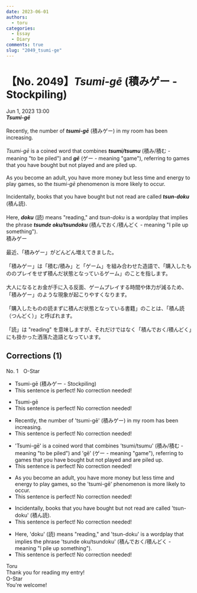 ```yaml
---
date: 2023-06-01
authors:
  - toru
categories:
  - Essay
  - Diary
comments: true
slug: "2049_tsumi-ge"
---
```


# 【No. 2049】<strong><em>Tsumi-gē</em></strong> (積みゲー - Stockpiling)
<div class="date">Jun 1, 2023 13:00</div>
<div id="post"><div id="body_show_ori">
<strong><em>Tsumi-gē</em></strong><br/><br/>Recently, the number of <strong><em>tsumi-gē</em></strong> (積みゲー) in my room has been increasing.<br/><br/><em>Tsumi-gē</em> is a coined word that combines <strong><em>tsumi/tsumu</em></strong> (積み/積む - meaning "to be piled") and <strong><em>gē</em></strong> (ゲー - meaning "game"), referring to games that you have bought but not played and are piled up.<br/><br/>As you become an adult, you have more money but less time and energy to play games, so the <em>tsumi-gē</em> phenomenon is more likely to occur.<br/><br/>Incidentally, books that you have bought but not read are called <strong><em>tsun-doku</em></strong> (積ん読).<br/><br/>Here, <strong><em>doku</em></strong> (読) means "reading," and <em>tsun-doku</em> is a wordplay that implies the phrase <strong><em>tsunde oku/tsundoku</em></strong> (積んでおく/積んどく - meaning "I pile up something").
</div></div>

<!-- more -->

<div id="post_ja"><div id="body_show_mo">
積みゲー<br/><br/>最近、「積みゲー」がどんどん増えてきました。<br/><br/>「積みゲー」は「積む/積み」と「ゲーム」を組み合わせた造語で、「購入したもののプレイをせず積んだ状態となっているゲーム」のことを指します。<br/><br/>大人になるとお金が手に入る反面、ゲームプレイする時間や体力が減るため、「積みゲー」のような現象が起こりやすくなります。<br/><br/>「購入したものの読まずに積んだ状態となっている書籍」のことは、「積ん読（つんどく）」と呼ばれます。<br/><br/>「読」は "reading" を意味しますが、それだけではなく「積んでおく/積んどく」にも掛かった洒落た造語となっています。
</div></div>

## Corrections (1)
<div id="block"><div class="first_name"> No. 1　<span class="just_name">O-Star</span></div><div id="block2">
<ul class="correction_field">
<li class="incorrect">Tsumi-gē (積みゲー - Stockpiling)</li>
<li class="corrected perfect">This sentence is perfect! No correction needed!</li>
</ul>
<ul class="correction_field">
<li class="incorrect">Tsumi-gē</li>
<li class="corrected perfect">This sentence is perfect! No correction needed!</li>
</ul>
<ul class="correction_field">
<li class="incorrect">Recently, the number of 'tsumi-gē' (積みゲー) in my room has been increasing.</li>
<li class="corrected perfect">This sentence is perfect! No correction needed!</li>
</ul>
<ul class="correction_field">
<li class="incorrect">'Tsumi-gē' is a coined word that combines 'tsumi/tsumu' (積み/積む - meaning "to be piled") and 'gē' (ゲー - meaning "game"), referring to games that you have bought but not played and are piled up.</li>
<li class="corrected perfect">This sentence is perfect! No correction needed!</li>
</ul>
<ul class="correction_field">
<li class="incorrect">As you become an adult, you have more money but less time and energy to play games, so the 'tsumi-gē' phenomenon is more likely to occur.</li>
<li class="corrected perfect">This sentence is perfect! No correction needed!</li>
</ul>
<ul class="correction_field">
<li class="incorrect">Incidentally, books that you have bought but not read are called 'tsun-doku' (積ん読).</li>
<li class="corrected perfect">This sentence is perfect! No correction needed!</li>
</ul>
<ul class="correction_field">
<li class="incorrect">Here, 'doku' (読) means "reading," and 'tsun-doku' is a wordplay that implies the phrase 'tsunde oku/tsundoku' (積んでおく/積んどく - meaning "I pile up something").</li>
<li class="corrected perfect">This sentence is perfect! No correction needed!</li>
</ul>
</div><div class="name"><span class="just_name">Toru</span><br>
Thank you for reading my entry!
</div>
<div class="name"><span class="just_name">O-Star</span><br>
You're welcome!
</div>
</div>
